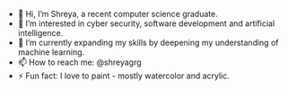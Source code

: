 - 👋 Hi, I’m Shreya, a recent computer science graduate.
- 👀 I’m interested in cyber security, software development and artificial intelligence.
- 🌱 I’m currently expanding my skills by deepening my understanding of machine learning.
- 📫 How to reach me: @shreyagrg
- ⚡ Fun fact: I love to paint - mostly watercolor and acrylic.

<!---
shreyagrg/shreyagrg is a ✨ special ✨ repository because its `README.md` (this file) appears on your GitHub profile.
You can click the Preview link to take a look at your changes.
--->
